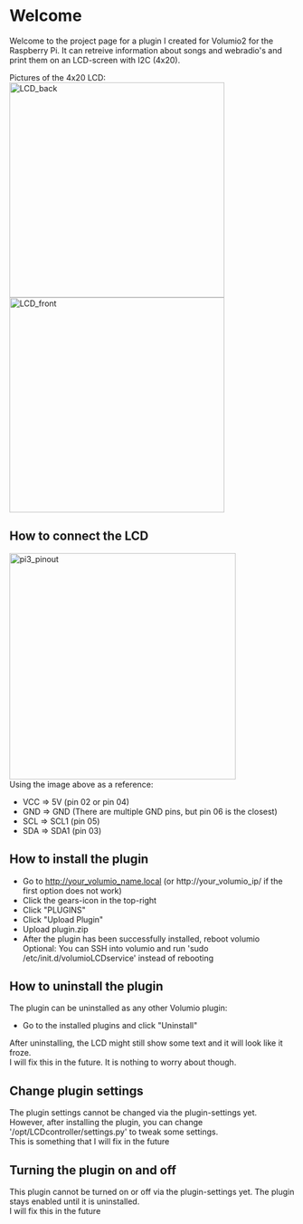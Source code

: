# Welcome

Welcome to the project page for a plugin I created for Volumio2 for the Raspberry Pi.
It can retreive information about songs and webradio's and print them on an LCD-screen with I2C (4x20).

Pictures of the 4x20 LCD:
<img width="380px" src='https://www.raspberrypi-spy.co.uk/wp-content/uploads/2015/04/i2c_backpack_02-1024x597.jpg' alt='LCD_back'><br>
<img width="380px" src='http://domoticx.com/wp-content/uploads/YM2004A-LCD-Display-2x20-4x20.jpg' alt="LCD_front">

## How to connect the LCD

<img width="400px" src='https://i.pinimg.com/originals/84/46/ec/8446eca5728ebbfa85882e8e16af8507.png' alt='pi3_pinout'><br>
Using the image above as a reference:
  - VCC => 5V    (pin 02 or pin 04)
  - GND => GND   (There are multiple GND pins, but pin 06 is the closest)
  - SCL => SCL1  (pin 05)
  - SDA => SDA1  (pin 03)

## How to install the plugin
- Go to http://your_volumio_name.local (or http://your_volumio_ip/ if the first option does not work)
- Click the gears-icon in the top-right
- Click "PLUGINS"
- Click "Upload Plugin"
- Upload plugin.zip
- After the plugin has been successfully installed, reboot volumio<br>Optional: You can SSH into volumio and run 'sudo /etc/init.d/volumioLCDservice' instead of rebooting

## How to uninstall the plugin
The plugin can be uninstalled as any other Volumio plugin:
- Go to the installed plugins and click "Uninstall"

After uninstalling, the LCD might still show some text and it will look like it froze.<br>I will fix this in the future. It is nothing to worry about though.

## Change plugin settings

The plugin settings cannot be changed via the plugin-settings yet.<br>However, after installing the plugin, you can change '/opt/LCDcontroller/settings.py' to tweak some settings.<br>This is something that I will fix in the future

## Turning the plugin on and off

This plugin cannot be turned on or off via the plugin-settings yet. The plugin stays enabled until it is uninstalled.<br>I will fix this in the future
